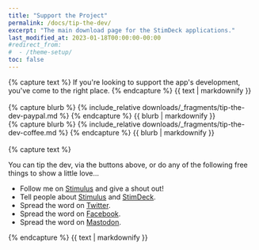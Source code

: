 ```yaml
---
title: "Support the Project"
permalink: /docs/tip-the-dev/
excerpt: "The main download page for the StimDeck applications."
last_modified_at: 2023-01-18T00:00:00-00:00
#redirect_from:
#  - /theme-setup/
toc: false
---
```



<div class="download-heading-text">
{% capture text %}
If you're looking to support the app's development, you've come to the right place.
{% endcapture %}
{{ text | markdownify }}
</div>

<div class="download-blurbs">

<div class="download-blurb-half-width">&nbsp;</div>

<div class="download-blurb">
{% capture blurb %}
{% include_relative downloads/_fragments/tip-the-dev-paypal.md %}
{% endcapture %}
{{ blurb | markdownify }}
</div>

<div class="download-blurb">
{% capture blurb %}
{% include_relative downloads/_fragments/tip-the-dev-coffee.md %}
{% endcapture %}
{{ blurb | markdownify }}
</div>

<div class="download-blurb-half-width">&nbsp;</div>

</div>

<div class="download-heading-text">
{% capture text %}

You can tip the dev, via the buttons above, or do any of the following free things to show a little love...

- Follow me on [Stimulus](https://stimulus.com/groundh0g) and give a shout out!
- Tell people about [Stimulus](https://www.stimulus.com/ref/groundh0g) and [StimDeck](https://stimdeck.joehall.net/).
- Spread the word on [Twitter](https://twitter.com/intent/tweet?text=Try%20out%20the%20new%20StimDeck%20app!%20https://stimdeck.joehall.net/).
- Spread the word on [Facebook](https://www.facebook.com/sharer/sharer.php?u=https://stimdeck.joehall.net/).
- Spread the word on [Mastodon](https://mastodon.social/share?text=Try%20out%20the%20new%20StimDeck%20app!%20https://stimdeck.joehall.net/).

<!-- 
Try out the new StimDeck app! https://stimdeck.joehall.net/
-->

{% endcapture %}
{{ text | markdownify }}
</div>
